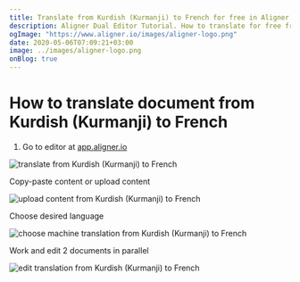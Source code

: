 ```yaml
---
title: Translate from Kurdish (Kurmanji) to French for free in Aligner Editor
description: Aligner Dual Editor Tutorial. How to translate for free from Kurdish (Kurmanji) to French. Aligner is multilingual document management platform. 
ogImage: "https://www.aligner.io/images/aligner-logo.png"
date: 2020-05-06T07:09:21+03:00
image: ../images/aligner-logo.png
onBlog: true
---
```


# How to translate document from Kurdish (Kurmanji) to French

1. Go to editor at [app.aligner.io](https://app.aligner.io "Aligner App web page")

![translate from Kurdish (Kurmanji) to French](../aligner-blank-editor.png "translate from Kurdish (Kurmanji) to French")

Copy-paste content or upload content

![upload content from Kurdish (Kurmanji) to French](../aligner-uploaded-document.png "upload content from Kurdish (Kurmanji) to French")

Choose desired language

![choose machine translation from Kurdish (Kurmanji) to French](../aligner-language-dropdown.png "choose machine translation from Kurdish (Kurmanji) to French")

Work and edit 2 documents in parallel

![edit translation from Kurdish (Kurmanji) to French](../aligner-double-sitded-editor.png "edit translation from Kurdish (Kurmanji) to French")

